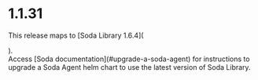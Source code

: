 # 1.1.31

This release maps to \[Soda Library 1.6.4]\(

).\
Access \[Soda documentation]\(#upgrade-a-soda-agent) for instructions to upgrade a Soda Agent helm chart to use the latest version of Soda Library.
